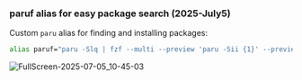 ### paruf alias for easy package search  (2025-July5)

Custom `paru` alias for finding and installing packages:

```bash
alias paruf="paru -Slq | fzf --multi --preview 'paru -Sii {1}' --preview-window=down:75% | xargs -ro paru -S"
```

![FullScreen-2025-07-05_10-45-03](https://github.com/user-attachments/assets/fb2f19e1-2020-4b37-b863-0aadd13af356)
